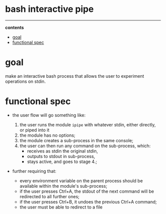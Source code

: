 <h1>
bash interactive pipe
</h1>

---

**contents**

- [goal](#goal)
- [functional spec](#functional-spec)

# goal
make an interactive bash process that allows the user to experiment operations on stdin.

# functional spec

* the user flow will go something like:
    1. the user runs the module `ipipe` with whatever stdin, either directly, or piped into it 
    2. the module has no options;
    3. the module creates a sub-process in the same console;
    4. the user can then run any command on the sub-process, which:
       * receives as stdin the original stdin,
       * outputs to stdout in sub-process,
       * stays active, and goes to stage 4.;
    
* further requiring that:
    * every environment variable on the parent process should be available within the module's sub-process;
    * if the user presses Ctrl+A, the stdout of the next command will be redirected to all further ones;
    * if the user presses Ctrl+B, it undoes the previous Ctrl+A command;
    * the user must be able to redirect to a file



